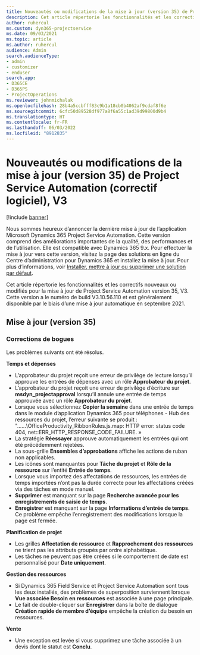 ```yaml
---
title: Nouveautés ou modifications de la mise à jour (version 35) de Project Service Automation (correctif logiciel), V3
description: Cet article répertorie les fonctionnalités et les correctifs disponibles dans la mise à jour de Microsoft Dynamics 365 Project Service Automation version 35, V3.
author: ruhercul
ms.custom: dyn365-projectservice
ms.date: 09/03/2021
ms.topic: article
ms.author: ruhercul
audience: Admin
search.audienceType:
- admin
- customizer
- enduser
search.app:
- D365CE
- D365PS
- ProjectOperations
ms.reviewer: johnmichalak
ms.openlocfilehash: 28b4a5ccbfff83c9b1a18cb0b4062af9cdaf8f6e
ms.sourcegitcommit: 6cfc50d89528df977a8f6a55c1ad39d99800d9b4
ms.translationtype: HT
ms.contentlocale: fr-FR
ms.lasthandoff: 06/03/2022
ms.locfileid: "8912835"
---
```

# <a name="whats-new-or-changed-in-project-service-automation-update-release-35-v3"></a>Nouveautés ou modifications de la mise à jour (version 35) de Project Service Automation (correctif logiciel), V3

[!include [banner](../includes/psa-now-project-operations.md)]

Nous sommes heureux d’annoncer la dernière mise à jour de l’application Microsoft Dynamics 365 Project Service Automation. Cette version comprend des améliorations importantes de la qualité, des performances et de l’utilisation. Elle est compatible avec Dynamics 365 9.x. Pour effectuer la mise à jour vers cette version, visitez la page des solutions en ligne du Centre d’administration pour Dynamics 365 et installez la mise à jour. Pour plus d’informations, voir [Installer, mettre à jour ou supprimer une solution par défaut](/power-platform/admin/install-remove-preferred-solution).

Cet article répertorie les fonctionnalités et les correctifs nouveaux ou modifiés pour la mise à jour de Project Service Automation version 35, V3. Cette version a le numéro de build V3.10.56.110 et est généralement disponible par le biais d’une mise à jour automatique en septembre 2021.

## <a name="update-release-35"></a>Mise à jour (version 35)

### <a name="bug-fixes"></a>Corrections de bogues

Les problèmes suivants ont été résolus.

**Temps et dépenses**

- L’approbateur du projet reçoit une erreur de privilège de lecture lorsqu’il approuve les entrées de dépenses avec un rôle **Approbateur du projet**.
- L’approbateur du projet reçoit une erreur de privilège d’écriture sur **msdyn_projectapproval** lorsqu’il annule une entrée de temps approuvée avec un rôle **Approbateur du projet**.
- Lorsque vous sélectionnez **Copier la semaine** dans une entrée de temps dans le module d’application Dynamics 365 pour téléphones - Hub des ressources du projet, l’erreur suivante se produit : "......\OfficeProductivity_RibbonRules.js.map: HTTP error: status code 404, net::ERR_HTTP_RESPONSE_CODE_FAILURE. »
- La stratégie **Réessayer** approuve automatiquement les entrées qui ont été précédemment rejetées.
- La sous-grille **Ensembles d’approbations** affiche les actions de ruban non applicables.
- Les icônes sont manquantes pour **Tâche du projet** et **Rôle de la ressource** sur l’entité **Entrée de temps**.
- Lorsque vous importez des affectations de ressources, les entrées de temps importées n’ont pas la durée correcte pour les affectations créées via des tâches en mode manuel.
- **Supprimer** est manquant sur la page **Recherche avancée pour les enregistrements de saisie de temps**.
- **Enregistrer** est manquant sur la page **Informations d’entrée de temps**. Ce problème empêche l’enregistrement des modifications lorsque la page est fermée.

**Planification de projet**

- Les grilles **Affectation de ressource** et **Rapprochement des ressources** ne trient pas les attributs groupés par ordre alphabétique.
- Les tâches ne peuvent pas être créées si le comportement de date est personnalisé pour **Date uniquement**.

**Gestion des ressources**

- Si Dynamics 365 Field Service et Project Service Automation sont tous les deux installés, des problèmes de superposition surviennent lorsque **Vue associée Besoin en ressources** est associée à une page principale.
- Le fait de double-cliquer sur **Enregistrer** dans la boîte de dialogue **Création rapide de membre d’équipe** empêche la création du besoin en ressources.

**Vente**

- Une exception est levée si vous supprimez une tâche associée à un devis dont le statut est **Conclu**.

